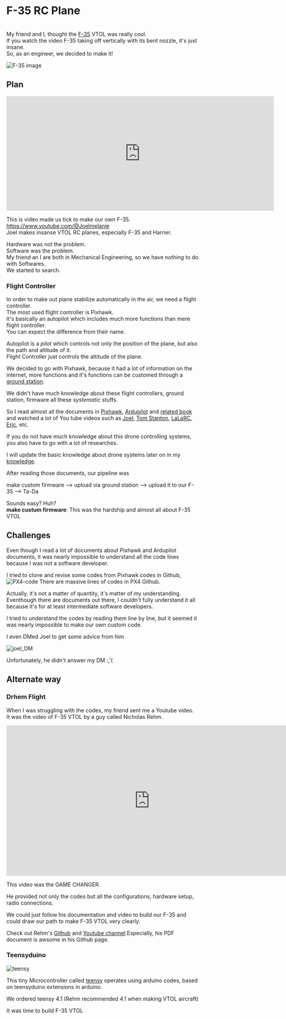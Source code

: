 # F-35 RC Plane


<br>My friend and I, thought the [F-35](https://en.wikipedia.org/wiki/Lockheed_Martin_F-35_Lightning_II) VTOL was really cool.
<br>If you watch the video F-35 taking off vertically with its bent nozzle, it's just insane.
<br>So, as an engineer, we decided to make it!

![F-35 image](./images/F-35.jpg)


## Plan

<iframe width="700" height="300" src="https://www.youtube.com/embed/HAXxXYPeVF8" title="YouTube video player" frameborder="0" allow="accelerometer; autoplay; clipboard-write; encrypted-media; gyroscope; picture-in-picture; web-share" allowfullscreen></iframe>

This is video made us tick to make our own F-35.
<br>https://www.youtube.com/@Joelmelanie
<br>Joel makes insanse VTOL RC planes, especially F-35 and Harrier.

Hardware was not the problem.
<br>Software was the problem.
<br>My friend an I are both in Mechanical Engineering, so we have nothing to do with Softwares.
<br>We started to search.

### Flight Controller
In order to make out plane stabilize automatically in the air, we need a flight controller.
<br> The most used flight controller is Pixhawk.
<br> It's basically an autopilot which includes much more functions than mere flight controller.
<br> You can expect the difference from their name.

Autopilot is a *pilot* which controls not only the position of the plane, but also the path and altitude of it.
<br>Flight Controller just controls the attitude of the plane. 

We decided to go with Pixhawk, because it had a lot of information on the internet, more functions and it's functions can be customed through a [ground station](https://ardupilot.org/copter/docs/common-choosing-a-ground-station.html).

We didn't have much knowledge about these flight controllers, ground station, firmware all these *systematic* stuffs.

So I read almost all the documents in [Pixhawk](https://docs.px4.io/main/en/), [Ardupilot](https://ardupilot.org/ardupilot/) and [related book](https://www.google.com/search?sxsrf=AB5stBgRWb5D3NrwvdVkej-g_C-inb3OLQ:1689406696141&q=pixhawk+book&tbm=isch&sa=X&ved=2ahUKEwjysoSwmpCAAxUSFogKHZm7AHcQ0pQJegQIDBAB&biw=774&bih=734&dpr=1.65#imgrc=B7kvdXj1sqTjnM) and watched a lot of You tube videos such as [Joel](https://www.youtube.com/@Joelmelanie), [Tom Stanton](https://www.youtube.com/@TomStantonEngineering), [LaLaRC](https://www.youtube.com/@LaLaRC), [Eric](https://www.youtube.com/@ericmaglio6540), etc.

If you do not have much knowledge about this drone controlling systems, you also have to go with a lot of researches. 

I will update the basic knowledge about drone systems later on in my [knowledge](/Knowledge/Knowledge).

After reading those documents, our pipeline was

make custom firmware --> upload via ground station --> upload it to our F-35 --> Ta-Da

Sounds easy? Huh? 
<br>**make custum firmware**: This was the hardship and almost all about F-35 VTOL 

## Challenges

Even though I read a lot of documents about Pixhawk and Ardupilot documents, it was nearly impossible to understand all the code lines because I was not a software developer.

I tried to clone and revise some codes from Pixhawk codes in Github,
![PX4-code](./images/PX4-code.jpg)
There are massive lines of codes in PX4 Github.

Actually, it's not a matter of quantity, it's matter of my understanding.
<br>Eventhough there are documents out there, I couldn't fully understand it all because it's for at least intermediate software developers.

I tried to understand the codes by reading them line by line, but it seemed it was nearly impossible to make our own custom code.

I even DMed Joel to get some advice from him

![joel_DM](./images/joel-DM.jpg)

Unfortunately, he didn't answer my DM :,'(

## Alternate way

### Drhem Flight

When I was struggling with the codes, my friend sent me a Youtube video.
<br> It was the video of F-35 VTOL by a guy called Nicholas Rehm.
<iframe width="750" height="394" src="https://www.youtube.com/embed/tlD0C5CrWcA" title="YouTube video player" frameborder="0" allow="accelerometer; autoplay; clipboard-write; encrypted-media; gyroscope; picture-in-picture; web-share" allowfullscreen></iframe> 

This video was the GAME CHANGER.

He provided not only the codes but all the configurations, hardware setup, radio connections.

We could just follow his documentation and video to build our F-35 and could draw our path to make F-35 VTOL very clearly.

Check out Rehm's [Github](https://github.com/nickrehm/dRehmFlight) and [Youtube channel](https://www.youtube.com/@NicholasRehm)
Especially, his PDF document is awsome in his Github page.
### Teensyduino

![teensy](./images/teensy.jpg)

This tiny Microcontroller called [teensy](https://www.pjrc.com/teensy/index.html) operates using arduino codes, based on teensyduino extensions in arduino.

We ordered teensy 4.1 (Rehm recommended 4.1 when making VTOL aircraft)

It was time to build F-35 VTOL
